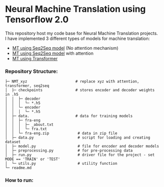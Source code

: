 # Neural Machine Translation using Tensorflow 2.0

This repository host my code base for Neural Machine Translation projects. I have implemented 3 different types of models for machine translation:
 - [MT using Seq2Seq model]() (No attention mechanism)
 - [MT using Seq2Seq model](https://github.com/pradeepsinngh/Neural-Machine-Translation/tree/master/NMT_attention) with attention
 - [MT using Transformer](https://github.com/pradeepsinngh/Neural-Machine-Translation/tree/master/NMT_Transformer)
 
 
 ### Repository Structure: 
```
├─ NMT_xyz                      # replace xyz with attention, transformer, seq2seq
│  ├─ checkpoints               # stores encoder and decoder weights in .h5
│  │  ├─ decoder
│  │  │  └─ *.h5
│  │  └─ encoder
│  │  │  └─ *.h5
│  ├─ data.                     # data for training models
│  │  ├─ fra-eng
│  │  │  ├─ _about.txt
│  │  │  └─ fra.txt
│  │  └─ fra-eng.zip             # data in zip file
│  ├─ data.py                    # script for loading and creating dataset
│  ├─ model.py                   # file for encoder and decoder models
│  ├─ preprocessing.py           # for pre-processing data
│  ├─ run.py                     # driver file for the project - set MODE == 'TRAIN' or 'TEST'
│  └─ utils.py                   # utility function 
└─ readme.md            
```
 
### How to run:
